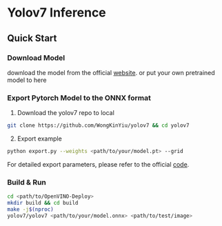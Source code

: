 # Yolov7 Inference



## Quick Start

### Download Model
download the model from the official [website](https://github.com/WongKinYiu/yolov7). or put your own pretrained model to here


### Export Pytorch Model to the ONNX format
1. Download the yolov7 repo to local
```bash
git clone https://github.com/WongKinYiu/yolov7 && cd yolov7
```

2. Export example


```bash
python export.py --weights <path/to/your/model.pt> --grid
```
For detailed export parameters, please refer to the official [code](https://github.com/WongKinYiu/yolov7/blob/main/export.py).

### Build & Run
```bash
cd <path/to/OpenVINO-Deploy>
mkdir build && cd build
make -j$(nproc)
yolov7/yolov7 <path/to/your/model.onnx> <path/to/test/image>
```




